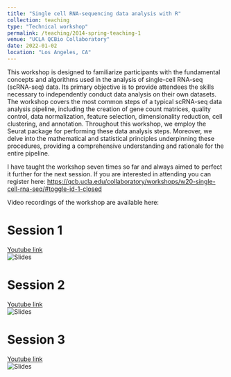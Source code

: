 ```yaml
---
title: "Single cell RNA-sequencing data analysis with R"
collection: teaching
type: "Technical workshop"
permalink: /teaching/2014-spring-teaching-1
venue: "UCLA QCBio Collaboratory"
date: 2022-01-02
location: "Los Angeles, CA"
---
```


This workshop is designed to familiarize participants with the fundamental concepts and algorithms used in the analysis of single-cell RNA-seq (scRNA-seq) data. Its primary objective is to provide attendees the skills necessary to independently conduct data analysis on their own datasets. The workshop covers the most common steps of a typical scRNA-seq data analysis pipeline, including the creation of gene count matrices, quality control, data normalization, feature selection, dimensionality reduction, cell clustering, and annotation. Throughout this workshop, we employ the Seurat package for performing these data analysis steps. Moreover, we delve into the mathematical and statistical principles underpinning these procedures, providing a comprehensive understanding and rationale for the entire pipeline. 

I have taught the workshop seven times so far and always aimed to perfect it further for the next session. 
If you are interested in attending you can register here:
https://qcb.ucla.edu/collaboratory/workshops/w20-single-cell-rna-seq/#toggle-id-1-closed

Video recordings of the workshop are available here:

Session 1
======

[Youtube link](https://www.youtube.com/watch?v=G-XmYchwmgc)\
![Slides](/files/background_2.jpg)

Session 2
======
[Youtube link](https://www.youtube.com/watch?v=OYO2_6td7Os&t)\
![Slides](/files/background_2.jpg)

Session 3
======
[Youtube link](https://www.youtube.com/watch?v=nu-APoGNAzk&t)\
![Slides](/files/background_2.jpg)
